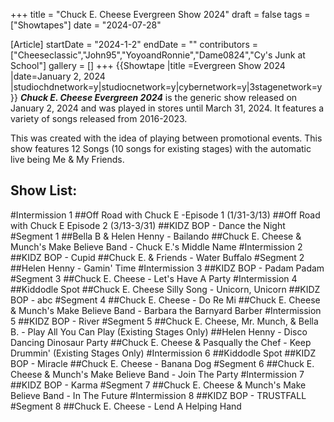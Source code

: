 +++
title = "Chuck E. Cheese Evergreen Show 2024"
draft = false
tags = ["Showtapes"]
date = "2024-07-28"

[Article]
startDate = "2024-1-2"
endDate = ""
contributors = ["Cheeseclassic","John95","YoyoandRonnie","Dame0824","Cy's Junk at School"]
gallery = []
+++
{{Showtape
|title =Evergreen Show 2024
|date=January 2, 2024
|studiochdnetwork=y|studiocnetwork=y|cybernetwork=y|3stagenetwork=y}}
<b><i>Chuck E. Cheese Evergreen 2024</b></i> is the generic show released on January 2, 2024 and was played in stores until March 31, 2024. It features a variety of songs released from 2016-2023.

This was created with the idea of playing between promotional events. This show features 12 Songs (10 songs for existing stages) with the automatic live being Me & My Friends.
<h2> Show List: </h2>

#Intermission 1
##Off Road with Chuck E -Episode 1 (1/31-3/13)
##Off Road with Chuck E Episode 2 (3/13-3/31)
##KIDZ BOP - Dance the Night
#Segment 1 
##Bella B & Helen Henny - Bailando
##Chuck E. Cheese & Munch's Make Believe Band - Chuck E.'s Middle Name
#Intermission 2 
##KIDZ BOP - Cupid
##Chuck E. & Friends - Water Buffalo
#Segment 2 
##Helen Henny - Gamin' Time
#Intermission 3
##KIDZ BOP - Padam Padam
#Segment 3
##Chuck E. Cheese - Let's Have A Party
#Intermission 4 
##Kiddodle Spot
##Chuck E. Cheese Silly Song - Unicorn, Unicorn
##KIDZ BOP - abc
#Segment 4 
##Chuck E. Cheese - Do Re Mi
##Chuck E. Cheese & Munch's Make Believe Band - Barbara the Barnyard Barber
#Intermission 5 
##KIDZ BOP - River
#Segment 5
##Chuck E. Cheese, Mr. Munch, & Bella B. - Play All You Can Play (Existing Stages Only)
##Helen Henny - Disco Dancing Dinosaur Party
##Chuck E. Cheese & Pasqually the Chef - Keep Drummin' (Existing Stages Only)
#Intermission 6 
##Kiddodle Spot
##KIDZ BOP - Miracle
##Chuck E. Cheese - Banana Dog
#Segment 6
##Chuck E. Cheese & Munch's Make Believe Band - Join The Party
#Intermission 7 
##KIDZ BOP - Karma
#Segment 7 
##Chuck E. Cheese & Munch's Make Believe Band - In The Future
#Intermission 8
##KIDZ BOP - TRUSTFALL
#Segment 8 
##Chuck E. Cheese - Lend A Helping Hand